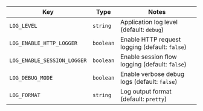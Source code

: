 <!-- generated: 2025-09-04T19:02:23.496Z -->
| Key | Type | Notes |
| --- | ---- | ----- |
| `LOG_LEVEL` | `string` | Application log level  (default: `debug`) |
| `LOG_ENABLE_HTTP_LOGGER` | `boolean` | Enable HTTP request logging  (default: `false`) |
| `LOG_ENABLE_SESSION_LOGGER` | `boolean` | Enable session flow logging  (default: `false`) |
| `LOG_DEBUG_MODE` | `boolean` | Enable verbose debug logs  (default: `false`) |
| `LOG_FORMAT` | `string` | Log output format  (default: `pretty`) |
